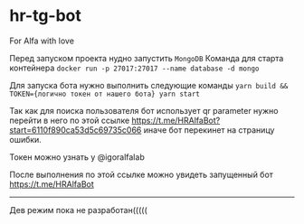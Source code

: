 # hr-tg-bot
For Alfa with love

Перед запуском проекта нудно запустить `MongoDB`
Команда для старта контейнера `docker run -p 27017:27017 --name database -d mongo`

Для запуска бота нужно выполнить следующие команды `yarn build && TOKEN={логично токен от нашего бота} yarn start`

Так как для поиска пользователя бот использует qr parameter нужно перейти в него по этой ссылке https://t.me/HRAlfaBot?start=6110f890ca53d5c69735c066 иначе бот перекинет на страницу ошибки.

Токен можно узнать у @igoralfalab

После выполнения по этой ссылке можно увидеть запущенный бот https://t.me/HRAlfaBot
 
___________________________________________________________________________________
 
Дев режим пока не разработан((((( 
